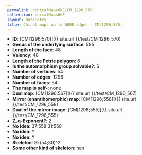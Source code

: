 ```yaml
--- 
 permalink: /chiralMaps6kE/CM_1296_570 
 collection: chiralMaps6kE
 layout: dataEntry
 title: Chiral maps up to 6000 edges - CM[1296;570]
---
```


- **ID**: [CM[1296;570]]({{ site.url }}/test/CM_1296_570)
- **Genus of the underlying surface**: 595
- **Length of the face**: 48
- **Valency**: 48
- **Length of the Petrie polygon**: 6
- **Is the automorphism group solvable?**: S
- **Number of vertices**: 54
- **Number of edges**: 1296
- **Number of faces**: 54
- **The map is self-**: none
- **Dual map**: [CM[1296;567]]({{ site.url }}/test/CM_1296_567)
- **Mirror (enantihomorphic) map**: [CM[1296;558]]({{ site.url }}/test/CM_1296_558)
- **Dual of the mirror image**: [CM[1296;555]]({{ site.url }}/test/CM_1296_555)
- **Z_q-Exponent?**: 2
- **No idea**:  37:558 31:558
- **No idea**: Y
- **No idea**: Y
- **Skeleton**: Sk(54;30)^2
- **Some other kind of skeleton**: nan
